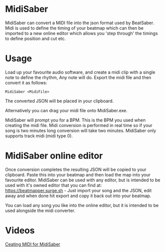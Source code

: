 # MidiSaber
MidiSaber can convert a MIDI file into the json format used by BeatSaber. Midi is used to define the timing of your beatmap which can then be imported to a new online editor which allows you 'step through' the timings to define position and cut etc.

# Usage
Load up your favourite audio software, and create a midi clip with a single note to define the rhythm, Any note will do. Export the midi file and then convert it as follows:
```
MidiSaber <MidiFile>
```
The converted JSON will be placed in your clipboard.

Alternatively you can drag your midi file onto MidiSaber.exe.

MidiSaber will prompt you for a BPM. This is the BPM you used when creating the midi file. Midi conversion is performed in real time so if your song is two minutes long conversion will take two minutes. MidiSaber only supports track midi (midi type 0).

# MidiSaber online editor
Once conversion completes the resulting JSON will be copied to your clipboard. Paste this into your beatmap and then load the map into your favourite editor.
MidiSaber can be used with any editor, but is intended to be used with it's owned editor that you can find at:
https://beatmapper.surge.sh - Just import your song and the JSON, edit away and when done hit export and copy it back out into your beatmap.

You can load any song you like into the online editor, but it is intended to be used alongside the midi converter.

# Videos
[Ceating MIDI for MidiSaber](https://www.youtube.com/watch?v=y1CPDLij8ys&feature=youtu.be)


